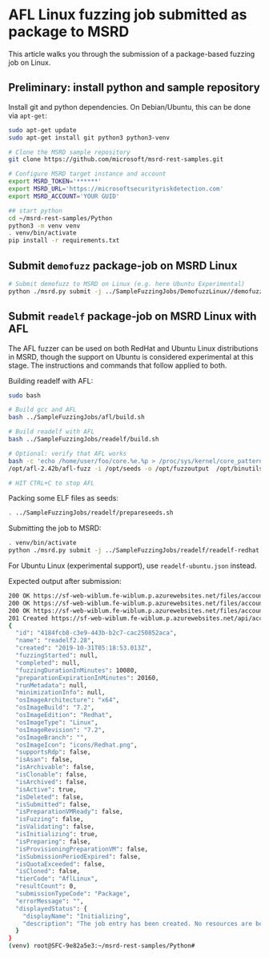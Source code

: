 # AFL Linux fuzzing job submitted as package to MSRD

This article walks you through the submission of a
package-based fuzzing job on Linux.

## Preliminary: install python and sample repository

Install git and python dependencies.
On Debian/Ubuntu, this can be done via `apt-get`:

```bash
sudo apt-get update
sudo apt-get install git python3 python3-venv
```

```bash
# Clone the MSRD sample repository
git clone https://github.com/microsoft/msrd-rest-samples.git

# Configure MSRD target instance and account
export MSRD_TOKEN='******'
export MSRD_URL='https://microsoftsecurityriskdetection.com'
export MSRD_ACCOUNT='YOUR GUID'

## start python
cd ~/msrd-rest-samples/Python
python3 -m venv venv
. venv/bin/activate
pip install -r requirements.txt
```

## Submit `demofuzz` package-job on MSRD Linux

```bash
# Submit demofuzz to MSRD on Linux (e.g. here Ubuntu Experimental)
python ./msrd.py submit -j ../SampleFuzzingJobs/DemofuzzLinux//demofuzz-ubuntu.json ../SampleFuzzingJobs/DemofuzzLinux/install-demofuzz.sh ../SampleFuzzingJobs/DemofuzzLinux/demofuzz.exe  ../SampleFuzzingJobs/DemofuzzLinux/seeds/data.bin
```

## Submit `readelf` package-job on MSRD Linux with AFL

The AFL fuzzer can be used on both RedHat and Ubuntu Linux distributions in MSRD,
though the support on Ubuntu is considered experimental at this stage.
The instructions and commands that follow applied to both.

Building readelf with AFL:

```bash
sudo bash

# Build gcc and AFL
bash ../SampleFuzzingJobs/afl/build.sh

# Build readelf with AFL
bash ../SampleFuzzingJobs/readelf/build.sh

# Optional: verify that AFL works
bash -c 'echo /home/user/foo/core.%e.%p > /proc/sys/kernel/core_pattern'
/opt/afl-2.42b/afl-fuzz -i /opt/seeds -o /opt/fuzzoutput  /opt/binutils-2.28/binutils/readelf -a @@

# HIT CTRL+C to stop AFL
```

Packing some ELF files as seeds:

```bash
. ../SampleFuzzingJobs/readelf/prepareseeds.sh
```

Submitting the job to MSRD:

```bash
. venv/bin/activate
python ./msrd.py submit -j ../SampleFuzzingJobs/readelf/readelf-redhat.json ../SampleFuzzingJobs/readelf/install-readelf.sh /opt/binutils-2.28/binutils/readelf elfseeds.tgz
```

For Ubuntu Linux (experimental support), use `readelf-ubuntu.json` instead.

Expected output after submission:

```bash
200 OK https://sf-web-wiblum.fe-wiblum.p.azurewebsites.net/files/accounts/ed103462-69db-4bd2-9534-1ce318c2c5e4/session
200 OK https://sf-web-wiblum.fe-wiblum.p.azurewebsites.net/files/accounts/ed103462-69db-4bd2-9534-1ce318c2c5e4/session
200 OK https://sf-web-wiblum.fe-wiblum.p.azurewebsites.net/files/accounts/ed103462-69db-4bd2-9534-1ce318c2c5e4/session
201 Created https://sf-web-wiblum.fe-wiblum.p.azurewebsites.net/api/accounts/ed103462-69db-4bd2-9534-1ce318c2c5e4/jobs
{
  "id": "4184fcb8-c3e9-443b-b2c7-cac250852aca",
  "name": "readelf2.28",
  "created": "2019-10-31T05:18:53.013Z",
  "fuzzingStarted": null,
  "completed": null,
  "fuzzingDurationInMinutes": 10080,
  "preparationExpirationInMinutes": 20160,
  "runMetadata": null,
  "minimizationInfo": null,
  "osImageArchitecture": "x64",
  "osImageBuild": "7.2",
  "osImageEdition": "Redhat",
  "osImageType": "Linux",
  "osImageRevision": "7.2",
  "osImageBranch": "",
  "osImageIcon": "icons/Redhat.png",
  "supportsRdp": false,
  "isAsan": false,
  "isArchivable": false,
  "isClonable": false,
  "isArchived": false,
  "isActive": true,
  "isDeleted": false,
  "isSubmitted": false,
  "isPreparationVMReady": false,
  "isFuzzing": false,
  "isValidating": false,
  "isInitializing": true,
  "isPreparing": false,
  "isProvisioningPreparationVM": false,
  "isSubmissionPeriodExpired": false,
  "isQuotaExceeded": false,
  "isCloned": false,
  "tierCode": "AflLinux",
  "resultCount": 0,
  "submissionTypeCode": "Package",
  "errorMessage": "",
  "displayedStatus": {
    "displayName": "Initializing",
    "description": "The job entry has been created. No resources are being deployed a this time"
  }
}
(venv) root@SFC-9e82a5e3:~/msrd-rest-samples/Python#
```
